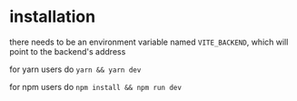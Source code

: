 # installation

there needs to be an environment variable named `VITE_BACKEND`, which will point to the
backend's address

for yarn users do
`yarn && yarn dev`

for npm users do
`npm install && npm run dev`